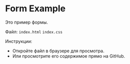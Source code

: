 # Form Example
Это пример формы.

Файл: `index.html` `index.css`

Инструкции:
- Откройте файл в браузере для просмотра.
- Или просмотрите его содержимое прямо на GitHub.
